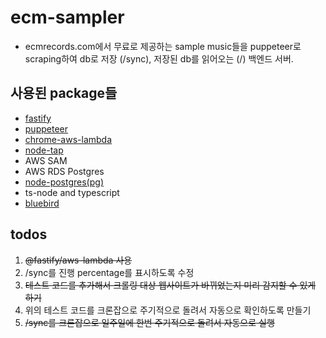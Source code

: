 # ecm-sampler

- ecmrecords.com에서 무료로 제공하는 sample music들을 puppeteer로 scraping하여 db로 저장 (/sync), 저장된 db를 읽어오는 (/) 백엔드 서버.

## 사용된 package들

- [fastify](https://www.fastify.io/)
- [puppeteer](https://pptr.dev/)
- [chrome-aws-lambda](https://github.com/alixaxel/chrome-aws-lambda)
- [node-tap](https://node-tap.org/)
- AWS SAM
- AWS RDS Postgres
- [node-postgres(pg)](https://node-postgres.com/)
- ts-node and typescript
- [bluebird](http://bluebirdjs.com/docs/getting-started.html)

## todos

1. ~~@fastify/aws-lambda 사용~~
2. /sync를 진행 percentage를 표시하도록 수정
3. ~~테스트 코드를 추가해서 크롤링 대상 웹사이트가 바뀌었는지 미리 감지할 수 있게 하기~~
4. 위의 테스트 코드를 크론잡으로 주기적으로 돌려서 자동으로 확인하도록 만들기
5. ~~/sync를 크론잡으로 일주일에 한번 주기적으로 돌려서 자동으로 실행~~
